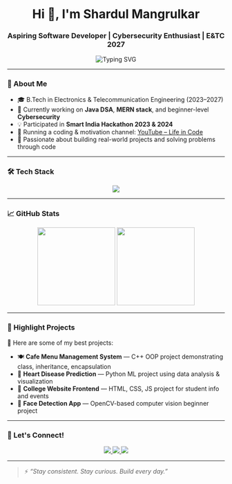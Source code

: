 <h1 align="center">Hi 👋, I'm Shardul Mangrulkar</h1>
<h3 align="center">Aspiring Software Developer | Cybersecurity Enthusiast | E&TC 2027</h3>

<p align="center">
  <img src="https://readme-typing-svg.demolab.com?font=Fira+Code&size=22&pause=1000&color=36BCF7&center=true&vCenter=true&width=600&lines=Code.+Create.+Secure.+Repeat.;Exploring+Java+%7C+Web+Dev+%7C+Cybersecurity;B.Tech+%7C+ECE+27+%7C+SIH+23%2F24;YouTube+%40Life_in_Code+%7C+Let's+Build+Together!" alt="Typing SVG" />
</p>

---

### 🌟 About Me
- 🎓 B.Tech in Electronics & Telecommunication Engineering (2023–2027)
- 🔭 Currently working on **Java DSA**, **MERN stack**, and beginner-level **Cybersecurity**
- 💡 Participated in **Smart India Hackathon 2023 & 2024**
- 🎥 Running a coding & motivation channel: [YouTube – Life in Code](https://www.youtube.com/@life_incode)
- 🚀 Passionate about building real-world projects and solving problems through code

---

### 🛠️ Tech Stack
<p align="center">
  <img src="https://skillicons.dev/icons?i=java,cpp,py,html,css,js,react,nodejs,mongodb,express,git,github,vscode,figma" />
</p>

---

### 📈 GitHub Stats
<p align="center">
  <img src="https://github-readme-stats.vercel.app/api?username=shardulMangrulkar13&show_icons=true&theme=radical" height="180"/>
  <img src="https://github-readme-streak-stats.herokuapp.com/?user=shardulMangrulkar13&theme=radical" height="180"/>
</p>

---

### 🚀 Highlight Projects
📌 Here are some of my best projects:

- 🍽️ **Cafe Menu Management System** — C++ OOP project demonstrating class, inheritance, encapsulation  
- 💓 **Heart Disease Prediction** — Python ML project using data analysis & visualization  
- 🏫 **College Website Frontend** — HTML, CSS, JS project for student info and events  
- 🎥 **Face Detection App** — OpenCV-based computer vision beginner project

---

### 🔗 Let's Connect!
<p align="center">
  <a href="https://www.linkedin.com/in/shardul-mangrulkar" target="_blank">
    <img src="https://img.shields.io/badge/LinkedIn-%230077B5?style=for-the-badge&logo=linkedin&logoColor=white" />
  </a>
  <a href="mailto:shardulmangrulkar.dev@gmail.com">
    <img src="https://img.shields.io/badge/Gmail-D14836?style=for-the-badge&logo=gmail&logoColor=white" />
  </a>
  <a href="https://www.youtube.com/@life_incode" target="_blank">
    <img src="https://img.shields.io/badge/YouTube-%23FF0000?style=for-the-badge&logo=youtube&logoColor=white" />
  </a>
</p>

---

> ⚡ *“Stay consistent. Stay curious. Build every day.”*
